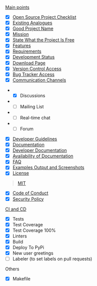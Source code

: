 [Main points](https://github.com/quillcraftsman/open-source-checklist#main-points)
- [x] [Open Source Project Checklist](https://github.com/quillcraftsman/open-source-checklist#open-source-project-checklist)
- [x] [Existing Analogues](https://github.com/quillcraftsman/open-source-checklist#existing-analogues)
- [x] [Good Project Name](https://github.com/quillcraftsman/open-source-checklist#good-project-name)
- [x] [Mission](https://github.com/quillcraftsman/open-source-checklist#mission)
- [x] [State What the Project Is Free](https://github.com/quillcraftsman/open-source-checklist#state-what-the-project-is-free)
- [x] [Features](https://github.com/quillcraftsman/open-source-checklist#features)
- [x] [Requirements](https://github.com/quillcraftsman/open-source-checklist#requirements)
- [x] [Development Status](https://github.com/quillcraftsman/open-source-checklist#development-status)
- [x] [Download Page](https://github.com/quillcraftsman/open-source-checklist#download-page)
- [X] [Version Control Access](https://github.com/quillcraftsman/open-source-checklist#version-control-access)
- [X] [Bug Tracker Access](https://github.com/quillcraftsman/open-source-checklist#bug-tracker-access)
- [x] [Communication Channels](https://github.com/quillcraftsman/open-source-checklist#communication-channels)
- - [x] Discussions
- - [ ] Mailing List
- - [ ] Real-time chat
- - [ ] Forum
- [X] [Developer Guidelines](https://github.com/quillcraftsman/open-source-checklist#developer-guidelines)
- [x] [Documentation](https://github.com/quillcraftsman/open-source-checklist#documentation)
- [x] [Developer Documentation](https://github.com/quillcraftsman/open-source-checklist#developer-documentation)
- [x] [Availability of Documentation](https://github.com/quillcraftsman/open-source-checklist#availability-of-documentation)
- [x] [FAQ](https://github.com/quillcraftsman/open-source-checklist#faq)
- [x] [Examples Output and Screenshots](https://github.com/quillcraftsman/open-source-checklist#examples-output-and-screenshots)
- [X] [License](https://github.com/quillcraftsman/open-source-checklist#license)
> [MIT](LICENSE)
- [X] [Code of Conduct](https://github.com/quillcraftsman/open-source-checklist#code-of-conduct)
- [X] [Security Policy](https://github.com/quillcraftsman/open-source-checklist#security-policy)

[CI and CD](https://github.com/quillcraftsman/open-source-checklist#ci-and-cd)
- [x] Tests
- [x] Test Coverage
- [x] Test Coverage 100%
- [x] Linters
- [x] Build
- [x] Deploy To PyPi
- [x] New user greetings
- [ ] Labeler (to set labels on pull requests)

Others
- [x] Makefile